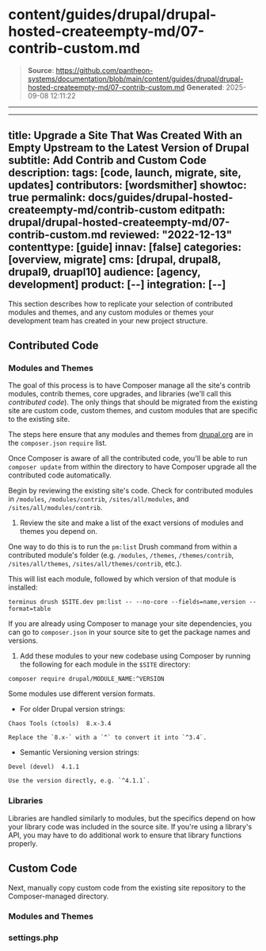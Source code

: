 # content/guides/drupal/drupal-hosted-createempty-md/07-contrib-custom.md

> **Source**: https://github.com/pantheon-systems/documentation/blob/main/content/guides/drupal/drupal-hosted-createempty-md/07-contrib-custom.md
> **Generated**: 2025-09-08 12:11:22

---

---
title: Upgrade a Site That Was Created With an Empty Upstream to the Latest Version of Drupal
subtitle: Add Contrib and Custom Code
description: 
tags: [code, launch, migrate, site, updates]
contributors: [wordsmither]
showtoc: true
permalink: docs/guides/drupal-hosted-createempty-md/contrib-custom
editpath: drupal/drupal-hosted-createempty-md/07-contrib-custom.md
reviewed: "2022-12-13"
contenttype: [guide]
innav: [false]
categories: [overview, migrate]
cms: [drupal, drupal8, drupal9, druapl10]
audience: [agency, development]
product: [--]
integration: [--]
---

This section describes how to replicate your selection of contributed modules and themes, and any custom modules or themes your development team has created in your new project structure.

## Contributed Code

### Modules and Themes

The goal of this process is to have Composer manage all the site's contrib modules, contrib themes, core upgrades, and libraries (we'll call this *contributed code*). The only things that should be migrated from the existing site are custom code, custom themes, and custom modules that are specific to the existing site.

The steps here ensure that any modules and themes from [drupal.org](https://drupal.org) are in the `composer.json` `require` list.

Once Composer is aware of all the contributed code, you'll be able to run `composer update` from within the directory to have Composer upgrade all the contributed code automatically.

Begin by reviewing the existing site's code. Check for contributed modules in `/modules`, `/modules/contrib`, `/sites/all/modules`, and `/sites/all/modules/contrib`.

1. Review the site and make a list of the exact versions of modules and themes you depend on.

  One way to do this is to run the `pm:list` Drush command from within a contributed module's folder (e.g. `/modules`, `/themes`, `/themes/contrib`, `/sites/all/themes`, `/sites/all/themes/contrib`, etc.).

  This will list each module, followed by which version of that module is installed:

  ```bash{promptUser:user}
  terminus drush $SITE.dev pm:list -- --no-core --fields=name,version --format=table
  ```

  If you are already using Composer to manage your site dependencies, you can go to `composer.json` in your source site to get the package names and versions.

1. Add these modules to your new codebase using Composer by running the following for each module in the `$SITE` directory:

  ```bash{promptUser:user}
  composer require drupal/MODULE_NAME:^VERSION
  ```

  <Partial file="module-name.md" />

  Some modules use different version formats.

   - For older Drupal version strings:

   ```none
   Chaos Tools (ctools)  8.x-3.4
   ```

    Replace the `8.x-` with a `^` to convert it into `^3.4`.

   - Semantic Versioning version strings:

   ```none
   Devel (devel)  4.1.1
   ```

    Use the version directly, e.g. `^4.1.1`.

### Libraries

Libraries are handled similarly to modules, but the specifics depend on how your library code was included in the source site. If you're using a library's API, you may have to do additional work to ensure that library functions properly.

## Custom Code

Next, manually copy custom code from the existing site repository to the Composer-managed directory.

### Modules and Themes

<Partial file="drupal/custom-modules-themes.md" />

### settings.php

<Partial file="drupal/custom-settings.md" />
